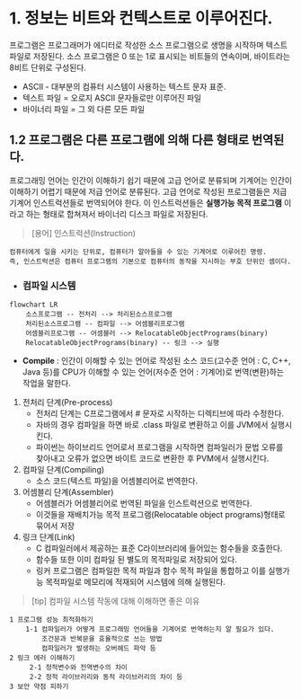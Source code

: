 # 1. 정보는 비트와 컨텍스트로 이루어진다.
프로그램은 프로그래머가 에디터로 작성한 소스 프로그램으로 생명을 시작하며 
텍스트 파일로 저장된다.
소스 프로그램은 0 또는 1로 표시되는 비트들의 연속이며, 바이트라는 8비트 단위로 구성된다.
* ASCII - 대부분의 컴퓨터 시스템이 사용하는 텍스트 문자 표준.
* 텍스트 파일 = 오로지 ASCII 문자들로만 이루어진 파일
* 바이너리 파일 = 그 외 다른 모든 파일
## 1.2 프로그램은 다른 프로그램에 의해 다른 형태로 번역된다.
프로그래밍 언어는 인간이 이해하기 쉽기 때문에 고급 언어로 분류되며
기계어는 인간이 이해하기 어렵기 때문에 저급 언어로 분류된다.
고급 언어로 작성된 프로그램들은 저급 기계어 인스트럭션들로 번역되어야 한다.
이 인스트럭션들은 **실행가능 목적 프로그램** 이라고 하는 형태로 합쳐져서 
바이너리 디스크 파일로 저장된다.

>[용어] 인스트럭션(Instruction)
>
	컴퓨터에게 일을 시키는 단위로, 컴퓨터가 알아들을 수 있는 기계어로 이루어진 명령.
	즉, 인스트럭션은 컴퓨터 프로그램의 기본으로 컴퓨터의 동작을 지시하는 부호 단위인 셈이다.

* ### 컴파일 시스템
```mermaid
flowchart LR
    소스프로그램 -- 전처리 --> 처리된소스프로그램
    처리된소스프로그램 -- 컴파일 --> 어셈블리프로그램
    어셈블리프로그램 -- 어셈블러 --> RelocatableObjectPrograms(binary)
    RelocatableObjectPrograms(binary) -- 링크 --> 실행
```
* **Compile** : 인간이 이해할 수 있는 언어로 작성된 소스 코드(고수준 언어 : C, C++, Java 등)를 CPU가 이해할 수 있는 언어(저수준 언어 : 기계어)로 번역(변환)하는 작업을 말한다.
1. 전처리 단계(Pre-process)
	* 전처리 단계는 C프로그램에서 # 문자로 시작하는 디렉티브에 따라 수정한다.
	* 자바의 경우 컴파일을 하면 바로 .class 파일로 변환하고 이를 JVM에서 실행시킨다.
	* 파이썬는 하이브리드 언어로서 프로그램을 시작하면 컴파일러가 문법 오류를 찾아내고
	  오류가 없으면 바이트 코드로 변환한 후 PVM에서 실행시킨다.
2.  컴파일 단계(Compiling)
	* 소스 코드(텍스트 파일)을 어셈블리어로 번역한다.
3. 어셈블리 단계(Assembler)
	* 어셈블러가 어셈블리어로 번역된 파일을 인스트럭션으로 번역한다.
	* 이것들을 재배치가능 목적 프로그램(Relocatable object programs)형태로 묶어서 저장
4. 링크 단계(Link)
	* C 컴파일러에서 제공하는 표준 C라이브러리에 들어있는 함수들을 호출한다.
	* 함수들 또한 이미 컴파일 된 별도의 목적파일로 저장되어 있다.
	* 링커 프로그램은 컴파일한 목적 파일과 함수 목적 파일을 통합하고
	  이를 실행가능 목적파일로 메모리에 적재되어 시스템에 의해 실행된다.

>[tip] 컴파일 시스템 작동에 대해 이해하면 좋은 이유
>
	1 프로그램 성능 최적화하기
		1-1 컴파일러가 어떻게 프로그래밍 언어들을 기계어로 번역하는지 알 필요가 있다.
			조건문과 반복문을 효율적으로 쓰는 방법
			컴파일러가 발생하는 오버헤드 파악 등
	2 링크 에러 이해하기
		 2-1 정적변수와 전역변수의 차이
		 2-2 정적 라이브러리와 동적 라이브러리의 차이 등
	3 보안 약점 피하기

